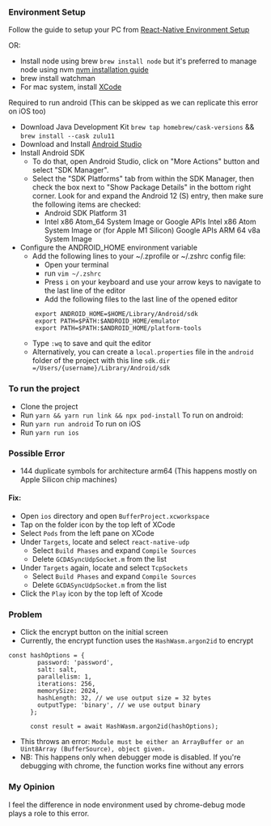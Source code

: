 ### Environment Setup

Follow the guide to setup your PC from [React-Native Environment Setup](https://reactnative.dev/docs/environment-setup)

OR:

- Install node using brew `brew install node` but it's preferred to manage node using nvm [nvm installation guide](https://tecadmin.net/install-nvm-macos-with-homebrew/)
- brew install watchman
- For mac system, install [XCode](https://apps.apple.com/ng/app/xcode/id497799835?mt=12)

Required to run android (This can be skipped as we can replicate this error on iOS too)
- Download Java Development Kit `brew tap homebrew/cask-versions` && `brew install --cask zulu11`
- Download and Install [Android Studio](https://developer.android.com/studio)
- Install Android SDK
  - To do that, open Android Studio, click on "More Actions" button and select "SDK Manager".
  - Select the "SDK Platforms" tab from within the SDK Manager, then check the box next to "Show Package Details" in the bottom right corner. Look for and expand the Android 12 (S) entry, then make sure the following items are checked:
    - Android SDK Platform 31
    - Intel x86 Atom_64 System Image or Google APIs Intel x86 Atom System Image or (for Apple M1 Silicon) Google APIs ARM 64 v8a System Image
- Configure the ANDROID_HOME environment variable
  - Add the following lines to your ~/.zprofile or ~/.zshrc config file:
    - Open your terminal
    - run `vim ~/.zshrc`
    - Press `i` on your keyboard and use your arrow keys to navigate to the last line of the editor
    - Add the following files to the last line of the opened editor
  ```
      export ANDROID_HOME=$HOME/Library/Android/sdk
      export PATH=$PATH:$ANDROID_HOME/emulator
      export PATH=$PATH:$ANDROID_HOME/platform-tools
  ```
    - Type `:wq` to save and quit the editor
  - Alternatively, you can create a `local.properties` file in the `android` folder of the project with this line `sdk.dir =/Users/{username}/Library/Android/sdk`

### To run the project
- Clone the project
- Run `yarn && yarn run link && npx pod-install`
To run on android:
- Run `yarn run android`
To run on iOS
- Run `yarn run ios`

### Possible Error
- 144 duplicate symbols for architecture arm64 (This happens mostly on Apple Silicon chip machines)
#### Fix:
- Open `ios` directory and open `BufferProject.xcworkspace`
- Tap on the folder icon by the top left of XCode
- Select `Pods` from the left pane on XCode
- Under `Targets`, locate and select `react-native-udp`
  - Select `Build Phases` and expand `Compile Sources`
  - Delete `GCDASyncUdpSocket.m` from the list
- Under `Targets` again, locate and select `TcpSockets`
  - Select `Build Phases` and expand `Compile Sources`
  - Delete `GCDASyncUdpSocket.m` from the list
- Click the `Play` icon by the top left of Xcode

### Problem
- Click the encrypt button on the initial screen
- Currently, the encrypt function uses the `HashWasm.argon2id` to encrypt
```
const hashOptions = {
        password: 'password',
        salt: salt,
        parallelism: 1,
        iterations: 256,
        memorySize: 2024,
        hashLength: 32, // we use output size = 32 bytes
        outputType: 'binary', // we use output binary
      };

      const result = await HashWasm.argon2id(hashOptions);
```
- This throws an error: `Module must be either an ArrayBuffer or an Uint8Array (BufferSource), object given.`
- NB: This happens only when debugger mode is disabled. If you're debugging with chrome, the function works fine without any errors

### My Opinion
I feel the difference in node environment used by chrome-debug mode plays a role to this error.
